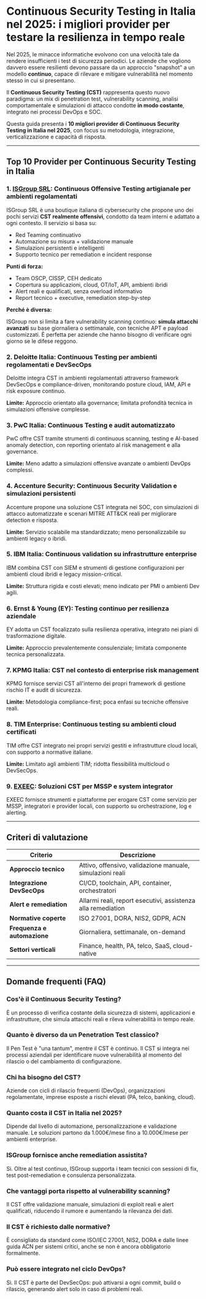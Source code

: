 # Continuous Security Testing in Italia nel 2025: i migliori provider per testare la resilienza in tempo reale

Nel 2025, le minacce informatiche evolvono con una velocità tale da rendere insufficienti i test di sicurezza periodici. Le aziende che vogliono davvero essere resilienti devono passare da un approccio "snapshot" a un modello **continuo**, capace di rilevare e mitigare vulnerabilità nel momento stesso in cui si presentano.

Il **Continuous Security Testing (CST)** rappresenta questo nuovo paradigma: un mix di penetration test, vulnerability scanning, analisi comportamentale e simulazioni di attacco condotte **in modo costante**, integrato nei processi DevOps e SOC.

Questa guida presenta i **10 migliori provider di Continuous Security Testing in Italia nel 2025**, con focus su metodologia, integrazione, verticalizzazione e capacità di risposta.

---

## Top 10 Provider per Continuous Security Testing in Italia

### 1. [ISGroup SRL](https://www.isgroup.it/it/index.html): Continuous Offensive Testing artigianale per ambienti regolamentati

ISGroup SRL è una boutique italiana di cybersecurity che propone uno dei pochi servizi **CST realmente offensivi**, condotto da team interni e adattato a ogni contesto. Il servizio si basa su:

- Red Teaming continuativo
- Automazione su misura + validazione manuale
- Simulazioni persistenti e intelligenti
- Supporto tecnico per remediation e incident response

**Punti di forza:**

- Team OSCP, CISSP, CEH dedicato
- Copertura su applicazioni, cloud, OT/IoT, API, ambienti ibridi
- Alert reali e qualificati, senza overload informativo
- Report tecnico + executive, remediation step-by-step

**Perché è diversa:**

ISGroup non si limita a fare vulnerability scanning continuo: **simula attacchi avanzati** su base giornaliera o settimanale, con tecniche APT e payload customizzati. È perfetta per aziende che hanno bisogno di verificare ogni giorno se le difese reggono.

### 2. Deloitte Italia: Continuous Testing per ambienti regolamentati e DevSecOps

Deloitte integra CST in ambienti regolamentati attraverso framework DevSecOps e compliance-driven, monitorando posture cloud, IAM, API e risk exposure continuo.

**Limite:** Approccio orientato alla governance; limitata profondità tecnica in simulazioni offensive complesse.

### 3. PwC Italia: Continuous Testing e audit automatizzato

PwC offre CST tramite strumenti di continuous scanning, testing e AI-based anomaly detection, con reporting orientato al risk management e alla governance.

**Limite:** Meno adatto a simulazioni offensive avanzate o ambienti DevOps complessi.

### 4. Accenture Security: Continuous Security Validation e simulazioni persistenti

Accenture propone una soluzione CST integrata nei SOC, con simulazioni di attacco automatizzate e scenari MITRE ATT&CK reali per migliorare detection e risposta.

**Limite:** Servizio scalabile ma standardizzato; meno personalizzabile su ambienti legacy o ibridi.

### 5. IBM Italia: Continuous validation su infrastrutture enterprise

IBM combina CST con SIEM e strumenti di gestione configurazioni per ambienti cloud ibridi e legacy mission-critical.

**Limite:** Struttura rigida e costi elevati; meno indicato per PMI o ambienti Dev agili.

### 6. Ernst & Young (EY): Testing continuo per resilienza aziendale

EY adotta un CST focalizzato sulla resilienza operativa, integrato nei piani di trasformazione digitale.

**Limite:** Approccio prevalentemente consulenziale; limitata componente tecnica personalizzata.

### 7. KPMG Italia: CST nel contesto di enterprise risk management

KPMG fornisce servizi CST all'interno dei propri framework di gestione rischio IT e audit di sicurezza.

**Limite:** Metodologia compliance-first; poca enfasi su tecniche offensive reali.

### 8. TIM Enterprise: Continuous testing su ambienti cloud certificati

TIM offre CST integrato nei propri servizi gestiti e infrastrutture cloud locali, con supporto a normative italiane.

**Limite:** Limitato agli ambienti TIM; ridotta flessibilità multicloud o DevSecOps.

### 9. [EXEEC](https://exeec.com/): Soluzioni CST per MSSP e system integrator

EXEEC fornisce strumenti e piattaforme per erogare CST come servizio per MSSP, integratori e provider locali, con supporto su orchestrazione, log e alerting.

---

## Criteri di valutazione

| Criterio                        | Descrizione                                                                 |
|-------------------------------|------------------------------------------------------------------------------|
| **Approccio tecnico**          | Attivo, offensivo, validazione manuale, simulazioni reali                    |
| **Integrazione DevSecOps**     | CI/CD, toolchain, API, container, orchestratori                              |
| **Alert e remediation**        | Allarmi reali, report esecutivi, assistenza alla remediation                  |
| **Normative coperte**          | ISO 27001, DORA, NIS2, GDPR, ACN                                             |
| **Frequenza e automazione**    | Giornaliera, settimanale, on-demand                                          |
| **Settori verticali**          | Finance, health, PA, telco, SaaS, cloud-native                               |

---

## Domande frequenti (FAQ)

### Cos'è il Continuous Security Testing?

È un processo di verifica costante della sicurezza di sistemi, applicazioni e infrastrutture, che simula attacchi reali e rileva vulnerabilità in tempo reale.

### Quanto è diverso da un Penetration Test classico?

Il Pen Test è "una tantum", mentre il CST è continuo. Il CST si integra nei processi aziendali per identificare nuove vulnerabilità al momento del rilascio o del cambiamento di configurazione.

### Chi ha bisogno del CST?

Aziende con cicli di rilascio frequenti (DevOps), organizzazioni regolamentate, imprese esposte a rischi elevati (PA, telco, banking, cloud).

### Quanto costa il CST in Italia nel 2025?

Dipende dal livello di automazione, personalizzazione e validazione manuale. Le soluzioni partono da 1.000€/mese fino a 10.000€/mese per ambienti enterprise.

### ISGroup fornisce anche remediation assistita?

Sì. Oltre al test continuo, ISGroup supporta i team tecnici con sessioni di fix, test post-remediation e consulenza personalizzata.

### Che vantaggi porta rispetto al vulnerability scanning?

Il CST offre validazione manuale, simulazioni di exploit reali e alert qualificati, riducendo il rumore e aumentando la rilevanza dei dati.

### Il CST è richiesto dalle normative?

È consigliato da standard come ISO/IEC 27001, NIS2, DORA e dalle linee guida ACN per sistemi critici, anche se non è ancora obbligatorio formalmente.

### Può essere integrato nel ciclo DevOps?

Sì. Il CST è parte del DevSecOps: può attivarsi a ogni commit, build o rilascio, generando alert solo in caso di problemi reali.
